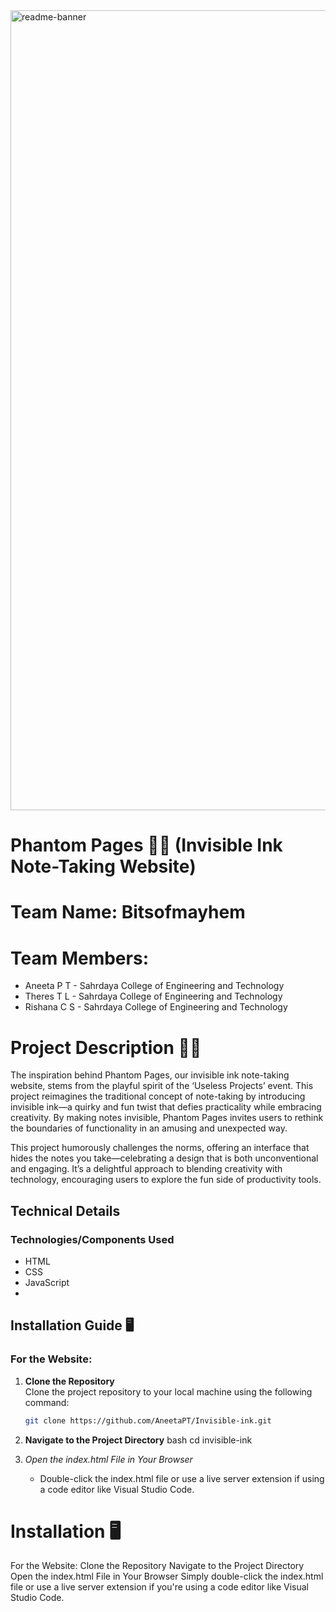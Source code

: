 <img width="1280" alt="readme-banner" src="https://github.com/user-attachments/assets/35332e92-44cb-425b-9dff-27bcf1023c6c">

# Phantom Pages 📝✨ (Invisible Ink Note-Taking Website)

# Team Name: Bitsofmayhem
# Team Members:

- Aneeta P T - Sahrdaya College of Engineering and Technology
- Theres T L - Sahrdaya College of Engineering and Technology
- Rishana C S - Sahrdaya College of Engineering and Technology
# Project Description 🎨💡
The inspiration behind Phantom Pages, our invisible ink note-taking website, stems from the playful spirit of the ‘Useless Projects’ event. This project reimagines the traditional concept of note-taking by introducing invisible ink—a quirky and fun twist that defies practicality while embracing creativity. By making notes invisible, Phantom Pages invites users to rethink the boundaries of functionality in an amusing and unexpected way.

This project humorously challenges the norms, offering an interface that hides the notes you take—celebrating a design that is both unconventional and engaging. It’s a delightful approach to blending creativity with technology, encouraging users to explore the fun side of productivity tools.

## Technical Details
### Technologies/Components Used
- HTML
- CSS
- JavaScript
- 
## Installation Guide 🖥️

### For the Website:

1. **Clone the Repository**  
   Clone the project repository to your local machine using the following command:
   ```bash
   git clone https://github.com/AneetaPT/Invisible-ink.git
   
2. **Navigate to the Project Directory**
   bash
   cd invisible-ink
   
3. *Open the index.html File in Your Browser*

    - Double-click the index.html file or use a live server extension if using a code editor like Visual Studio Code.



# Installation 🖥️
For the Website:
Clone the Repository
Navigate to the Project Directory
Open the index.html File in Your Browser Simply double-click the index.html file or use a live server extension if you're using a code editor like Visual Studio Code.
